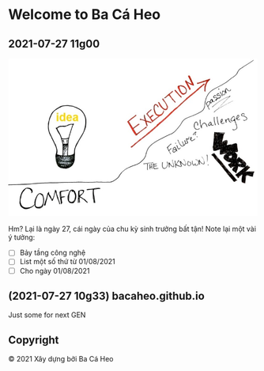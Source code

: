 # Welcome to Ba Cá Heo

## 2021-07-27 11g00
<img src="./img/2021-07-27_001-idea.jpg?raw=true" width="512">

Hm? Lại là ngày 27, cái ngày của chu kỳ sinh trưởng bất tận!
Note lại một vài ý tưởng:
- [ ] Bảy tầng công nghệ
- [ ] List một số thứ từ 01/08/2021
- [ ] Cho ngày 01/08/2021

## (2021-07-27 10g33) bacaheo.github.io
Just some for next GEN

## Copyright
© 2021 Xây dựng bởi Ba Cá Heo
